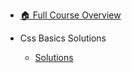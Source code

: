 - [🏠 Full Course Overview](/README)


- Css Basics   Solutions
  - [Solutions](./Solutions.md "Solutions")

